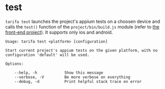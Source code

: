 # test

`tarifa test` launches the project's appium tests on a choosen device and calls the `test()` function of the `project/bin/build.js` module (refer to [the front-end project](../project/index.md#the-www-project)). It supports only ios and android.

```
Usage: tarifa test <platform> [configuration]

Start current project's appium tests on the given platform, with no
configuration 'default' will be used.

Options:

    --help, -h            Show this message
    --verbose, -V         Be more verbose on everything
    --debug, -d           Print helpful stack trace on error
```
